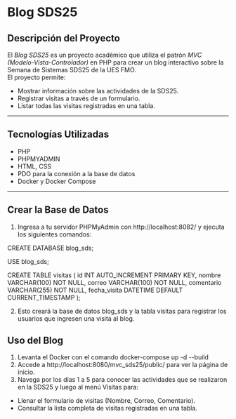 # Blog SDS25

## Descripción del Proyecto
El *Blog SDS25* es un proyecto académico que utiliza el patrón *MVC (Modelo-Vista-Controlador)* en PHP para crear un blog interactivo sobre la Semana de Sistemas SDS25 de la UES FMO.  
El proyecto permite:  
- Mostrar información sobre las actividades de la SDS25.  
- Registrar visitas a través de un formulario.
- Listar todas las visitas registradas en una tabla.  

---

## Tecnologías Utilizadas
- PHP  
- PHPMYADMIN 
- HTML, CSS 
- PDO para la conexión a la base de datos  
- Docker y Docker Compose

---

## Crear la Base de Datos

1. Ingresa a tu servidor PHPMyAdmin con http://localhost:8082/ y ejecuta los siguientes comandos:

CREATE DATABASE blog_sds;

USE blog_sds;

CREATE TABLE visitas (
    id INT AUTO_INCREMENT PRIMARY KEY,
    nombre VARCHAR(100) NOT NULL,
    correo VARCHAR(100) NOT NULL,
    comentario VARCHAR(255) NOT NULL,
    fecha_visita DATETIME DEFAULT CURRENT_TIMESTAMP
);

2. Esto creará la base de datos blog_sds y la tabla visitas para registrar los usuarios que ingresen una visita al blog.

## Uso del Blog

1. Levanta el Docker con el comando  docker-compose up -d --build
2. Accede a http://localhost:8080/mvc_sds25/public/ para ver la página de inicio.
3. Navega por los días 1 a 5 para conocer las actividades que se realizaron en la SDS25 y luego al menú Visitas para:

- Llenar el formulario de visitas (Nombre, Correo, Comentario).
- Consultar la lista completa de visitas registradas en una tabla.
